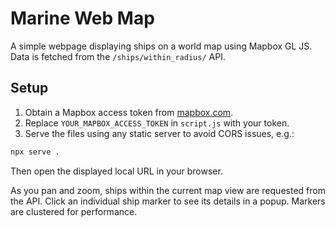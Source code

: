# Marine Web Map

A simple webpage displaying ships on a world map using Mapbox GL JS. Data is fetched from the `/ships/within_radius/` API.

## Setup

1. Obtain a Mapbox access token from [mapbox.com](https://mapbox.com/).
2. Replace `YOUR_MAPBOX_ACCESS_TOKEN` in `script.js` with your token.
3. Serve the files using any static server to avoid CORS issues, e.g.:

```bash
npx serve .
```

Then open the displayed local URL in your browser.

As you pan and zoom, ships within the current map view are requested from the API. Click an individual ship marker to see its details in a popup. Markers are clustered for performance.
